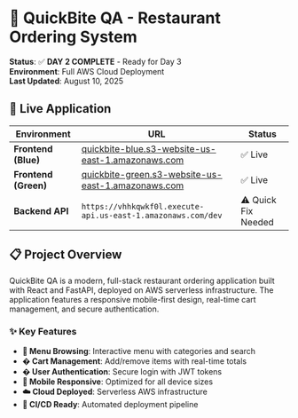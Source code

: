 # 🍔 QuickBite QA - Restaurant Ordering System

**Status**: ✅ **DAY 2 COMPLETE** - Ready for Day 3  
**Environment**: Full AWS Cloud Deployment  
**Last Updated**: August 10, 2025

## 🚀 Live Application

| Environment | URL | Status |
|-------------|-----|--------|
| **Frontend (Blue)** | [quickbite-blue.s3-website-us-east-1.amazonaws.com](http://quickbite-blue.s3-website-us-east-1.amazonaws.com) | ✅ Live |
| **Frontend (Green)** | [quickbite-green.s3-website-us-east-1.amazonaws.com](http://quickbite-green.s3-website-us-east-1.amazonaws.com) | ✅ Live |
| **Backend API** | `https://vhhkqwkf0l.execute-api.us-east-1.amazonaws.com/dev` | ⚠️ Quick Fix Needed |

## 📋 Project Overview

QuickBite QA is a modern, full-stack restaurant ordering application built with React and FastAPI, deployed on AWS serverless infrastructure. The application features a responsive mobile-first design, real-time cart management, and secure authentication.

### ✨ Key Features

- **🍔 Menu Browsing**: Interactive menu with categories and search
- **� Cart Management**: Add/remove items with real-time totals
- **� User Authentication**: Secure login with JWT tokens  
- **📱 Mobile Responsive**: Optimized for all device sizes
- **☁️ Cloud Deployed**: Serverless AWS infrastructure
- **🔄 CI/CD Ready**: Automated deployment pipeline
